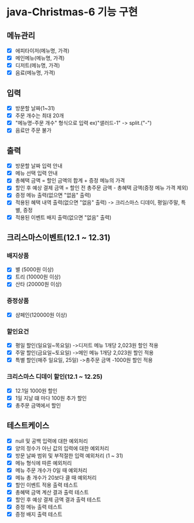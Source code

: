 # java-Christmas-6 기능 구현

## 메뉴관리
- [x] 에피타이저(메뉴명, 가격)
- [x] 메인메뉴(메뉴명, 가격)
- [x] 디저트(메뉴명, 가격)
- [x] 음료(메뉴명, 가격)

## 입력
- [x] 방문할 날짜(1~31)
- [x] 주문 개수는 최대 20개
- [x] "메뉴명-주문 개수" 형식으로 입력 ex)"샐러드-1" -> split.("-")
- [x] 음료만 주문 불가

## 출력
- [x] 방문할 날짜 입력 안내
- [x] 메뉴 선택 입력 안내
- [x] 총혜택 금액 = 할인 금액의 합계 + 증정 메뉴의 가격
- [x] 할인 후 예상 결제 금액 = 할인 전 총주문 금액 - 총혜택 금액(증정 메뉴 가격 제외)
- [x] 증정 메뉴 출력(없으면 "없음" 출력)
- [x] 적용된 혜택 내역 출력(없으면 "없음" 출력) -> 크리스마스 디데이, 평일/주말, 특별, 증정
- [x] 적용된 이벤트 배지 출력(없으면 "없음" 출력)

## 크리스마스이벤트(12.1 ~ 12.31)
### 배지상품
- [x] 별 (5000원 이상)
- [x] 트리 (10000원 이상)
- [x] 산타 (20000원 이상)

### 증정상품
- [x] 샴페인(120000원 이상)

### 할인요건
- [x] 평일 할인(일요일~목요일) ->디저트 메뉴 1개당 2,023원 할인 적용
- [x] 주말 할인(금요일~토요일) ->메인 메뉴 1개당 2,023원 할인 적용
- [x] 특별 할인(매주 일요일, 25일) ->총주문 금액 -1000원 할인 적용

### 크리스마스 디데이 할인(12.1 ~ 12.25)
- [x] 12.1일 1000원 할인
- [x] 1일 지날 떄 마다 100원 추가 할인
- [x] 총주문 금액에서 할인

## 테스트케이스
- [x] null 및 공백 입력에 대한 예외처리
- [x] 양의 정수가 아닌 값의 입력에 대한 예외처리
- [x] 방문 날짜 범위 및 부적절한 입력 예외처리 (1 ~ 31)
- [x] 메뉴 형식에 따른 예외처리
- [x] 메뉴 주문 개수가 0일 때 예외처리
- [x] 메뉴 총 개수가 20보다 클 때 예외처리
- [x] 할인 이벤트 적용 출력 테스트
- [x] 총혜택 금액 계산 결과 출력 테스트
- [x] 할인 후 예상 결제 금액 결과 출력 테스트
- [x] 증정 메뉴 출력 테스트
- [x] 증정 배지 출력 테스트